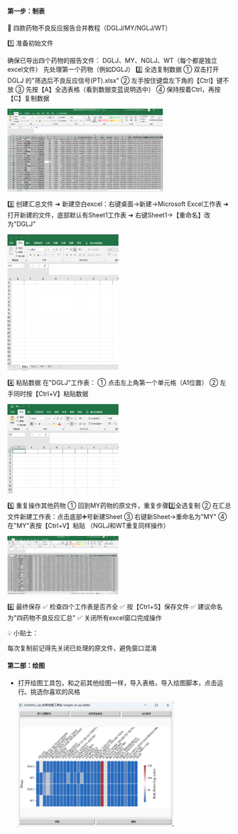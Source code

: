 #### 第一步：制表
📌 四款药物不良反应报告合并教程（DGLJ/MY/NGLJ/WT）

1️⃣ 准备初始文件

确保已导出四个药物的报告文件： DGLJ、MY、NGLJ、WT（每个都是独立excel文件）
先处理第一个药物（例如DGLJ）
2️⃣ 全选复制数据
① 双击打开 DGLJ 的"筛选后不良反应信号(PT).xlsx"
② 左手按住键盘左下角的【Ctrl】键不放
③ 先按【A】全选表格（看到数据变蓝说明选中）
④ 保持按着Ctrl，再按【C】复制数据  

  <img src="./pic/全选表格.png" alt="全选表格" width="350">

3️⃣ 创建汇总文件
➔ 新建空白excel：右键桌面→新建→Microsoft Excel工作表
➔ 打开新建的文件，底部默认有Sheet1工作表
➔ 右键Sheet1→【重命名】改为"DGLJ"  

  <img src="./pic/创建空表.png" alt="创建空表" width="250">

4️⃣ 粘贴数据
在"DGLJ"工作表：
① 点击左上角第一个单元格（A1位置）
② 左手同时按【Ctrl+V】粘贴数据  

  <img src="./pic/移动鼠标.png" alt="移动鼠标" width="250">

5️⃣ 重复操作其他药物
① 回到MY药物的原文件，重复步骤2️⃣全选复制
② 在汇总文件新建工作表：点击底部➕号新建Sheet
③ 右键新Sheet→重命名为"MY"
④ 在"MY"表按【Ctrl+V】粘贴
（NGLJ和WT重复同样操作）  

  <img src="./pic/复制完成.png" alt="复制完成" width="250">  

6️⃣ 最终保存
✅ 检查四个工作表是否齐全
✅ 按【Ctrl+S】保存文件
✅ 建议命名为"四药物不良反应汇总"
✅ 关闭所有excel窗口完成操作

💡 小贴士：

每次复制前记得先关闭已处理的原文件，避免窗口混淆

#### 第二部：绘图
- 打开绘图工具包，和之前其他绘图一样，导入表格，导入绘图脚本，点击运行。挑选你喜欢的风格  

  <img src="../pic/多药信号对比ROR.png" alt="多药信号对比ROR" width="350">

